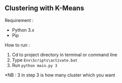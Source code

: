 ## Clustering with K-Means

Requirement :
- Python 3.x
- Pip

How to run :
1. Cd to project directory in terminal or command line
2. Type ``` Env\Scripts\activate.bat ```
3. Run ``` python main.py 3 ```

*NB : 3 in step 3 is how many cluster which you want